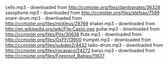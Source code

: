 cello.mp3 - downloaded from http://ccmixter.org/files/daniloprates/36328
saxophone.mp3 - downloaded from http://ccmixter.org/files/stefsax/7599
snare-drum.mp3 - downloaded from http://ccmixter.org/files/nickleus/28769
shaker.mp3 - downloaded from http://en.wikipedia.org/wiki/File:Caxixi.ogg
guitar.mp3 - downloaded from http://ccmixter.org/files/Pitx/30638
flute.mp3 - downloaded from http://ccmixter.org/files/OxFF/13900
trumpet.mp3 - downloaded from http://ccmixter.org/files/subdes2/4432
taiko-drum.mp3 - downloaded from http://ccmixter.org/files/rocavaco/24272
banjo.mp3 - downloaded from http://ccmixter.org/files/Fireproof_Babies/11637